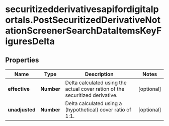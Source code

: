 # securitizedderivativesapifordigitalportals.PostSecuritizedDerivativeNotationScreenerSearchDataItemsKeyFiguresDelta

## Properties

Name | Type | Description | Notes
------------ | ------------- | ------------- | -------------
**effective** | **Number** | Delta calculated using the actual cover ration of the securitized derivative. | [optional] 
**unadjusted** | **Number** | Delta calculated using a (hypothetical) cover ratio of 1:1. | [optional] 


